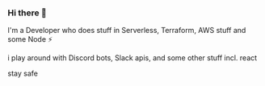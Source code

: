 ### Hi there 👋

I'm a Developer who does stuff in Serverless, Terraform, AWS stuff and some Node ⚡

i play around with Discord bots, Slack apis, and some other stuff incl. react

stay safe
